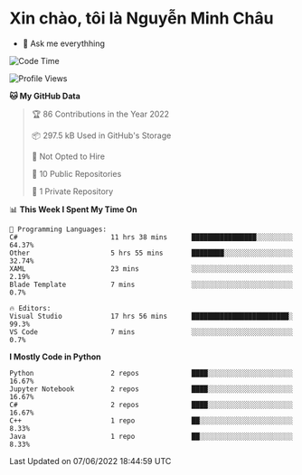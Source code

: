 ﻿# Xin chào, tôi là Nguyễn Minh Châu
- 💬 Ask me everythhing

<!--START_SECTION:waka-->
![Code Time](http://img.shields.io/badge/Code%20Time-0%20secs-blue)

![Profile Views](http://img.shields.io/badge/Profile%20Views-0-blue)

**🐱 My GitHub Data** 

> 🏆 86 Contributions in the Year 2022
 > 
> 📦 297.5 kB Used in GitHub's Storage 
 > 
> 🚫 Not Opted to Hire
 > 
> 📜 10 Public Repositories 
 > 
> 🔑 1 Private Repository 
 > 
📊 **This Week I Spent My Time On** 

```text
💬 Programming Languages: 
C#                       11 hrs 38 mins      ████████████████░░░░░░░░░   64.37% 
Other                    5 hrs 55 mins       ████████░░░░░░░░░░░░░░░░░   32.74% 
XAML                     23 mins             ░░░░░░░░░░░░░░░░░░░░░░░░░   2.19% 
Blade Template           7 mins              ░░░░░░░░░░░░░░░░░░░░░░░░░   0.7%

🔥 Editors: 
Visual Studio            17 hrs 56 mins      ████████████████████████░   99.3% 
VS Code                  7 mins              ░░░░░░░░░░░░░░░░░░░░░░░░░   0.7%

```

**I Mostly Code in Python** 

```text
Python                   2 repos             ████░░░░░░░░░░░░░░░░░░░░░   16.67% 
Jupyter Notebook         2 repos             ████░░░░░░░░░░░░░░░░░░░░░   16.67% 
C#                       2 repos             ████░░░░░░░░░░░░░░░░░░░░░   16.67% 
C++                      1 repo              ██░░░░░░░░░░░░░░░░░░░░░░░   8.33% 
Java                     1 repo              ██░░░░░░░░░░░░░░░░░░░░░░░   8.33%

```



 Last Updated on 07/06/2022 18:44:59 UTC
<!--END_SECTION:waka-->
